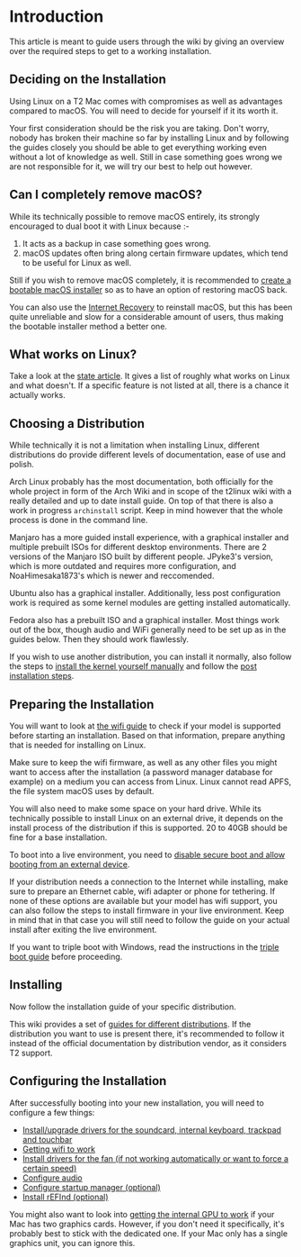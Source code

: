 # Introduction

This article is meant to guide users through the wiki by giving an overview over the required steps to
get to a working installation.

## Deciding on the Installation

Using Linux on a T2 Mac comes with compromises as well as advantages compared to macOS. You will need
to decide for yourself if it its worth it.

Your first consideration should be the risk you are taking. Don't worry, nobody has broken their machine so far by installing
Linux and by following the guides closely you should be able to get everything working even without a lot of knowledge as well.
Still in case something goes wrong we are not responsible for it, we will try our best to help out however.

## Can I completely remove macOS?

While its technically possible to remove macOS entirely, its strongly encouraged to dual boot it with Linux because :-

1. It acts as a backup in case something goes wrong.
2. macOS updates often bring along certain firmware updates, which tend to be useful for Linux as well.

Still if you wish to remove macOS completely, it is recommended to [create a bootable macOS installer](https://support.apple.com/en-us/HT201372) so as to have an option of restoring macOS back.

You can also use the [Internet Recovery](https://support.apple.com/en-in/HT204904) to reinstall macOS, but this has been quite unreliable and slow for a considerable amount of users, thus making the bootable installer method a better one.

## What works on Linux?

Take a look at the [state article](https://wiki.t2linux.org/state/). It gives a list of roughly what works on Linux and what doesn't.
If a specific feature is not listed at all, there is a chance it actually works.

## Choosing a Distribution

While technically it is not a limitation when installing Linux, different distributions do provide different levels of documentation,
ease of use and polish.

Arch Linux probably has the most documentation, both officially for the whole project in form of the Arch Wiki and in scope of the
t2linux wiki with a really detailed and up to date install guide. On top of that there is also a work in progress `archinstall` script.
Keep in mind however that the whole process is done in the command line.

Manjaro has a more guided install experience, with a graphical installer and multiple prebuilt ISOs for different desktop environments. There are 2 versions of the Manjaro ISO built by different people. JPyke3's version, which is more outdated and requires more configuration, and NoaHimesaka1873's which is newer and reccomended. 

Ubuntu also has a graphical installer. Additionally, less post configuration work is required as some kernel modules are getting installed automatically.

Fedora also has a prebuilt ISO and a graphical installer. Most things work out of the box, though audio and WiFi generally need to be set up as in the guides below. Then they should work flawlessly.

If you wish to use another distribution, you can install it normally, also follow the steps to [install the kernel yourself manually](https://wiki.t2linux.org/guides/kernel/) and follow the [post installation steps](https://wiki.t2linux.org/roadmap/#configuring-the-installation).

## Preparing the Installation

You will want to look at [the wifi guide](https://wiki.t2linux.org/guides/wifi/) to check if your model is supported before starting an installation.
Based on that information, prepare anything that is needed for installing on Linux.

Make sure to keep the wifi firmware, as well as any other files you might want to access after the installation (a password manager database for example) on a medium you can access from Linux. Linux cannot read APFS, the file system macOS uses by default.

You will also need to make some space on your hard drive. While its technically possible to install Linux on an external drive, it depends on the install process of the distribution if this is supported. 20 to 40GB should be fine for a base installation.

To boot into a live environment, you need to [disable secure boot and allow booting from an external device](https://support.apple.com/en-us/HT208198).

If your distribution needs a connection to the Internet while installing, make sure to prepare an Ethernet cable, wifi adapter or
phone for tethering. If none of these options are available but your model has wifi support, you can also follow the steps to install firmware in your live environment. Keep in mind that in that case you will still need to follow the guide on your actual install after exiting
the live environment.

If you want to triple boot with Windows, read the instructions in the [triple boot guide](https://wiki.t2linux.org/guides/windows/) before proceeding.

## Installing

Now follow the installation guide of your specific distribution.

This wiki provides a set of [guides for different distributions](https://wiki.t2linux.org/distributions/overview/). If the distribution you want to use is present there, it's recommended to follow it instead of the official documentation by distribution vendor, as it considers T2 support.

## Configuring the Installation

After successfully booting into your new installation, you will need to configure a few things:

-   [Install/upgrade drivers for the soundcard, internal keyboard, trackpad and touchbar](https://wiki.t2linux.org/guides/dkms/)
-   [Getting wifi to work](https://wiki.t2linux.org/guides/wifi)
-   [Install drivers for the fan (if not working automatically or want to force a certain speed)](https://wiki.t2linux.org/guides/fan/)
-   [Configure audio](https://wiki.t2linux.org/guides/audio-config/)
-   [Configure startup manager (optional)](https://wiki.t2linux.org/guides/startup-manager/)
-   [Install rEFInd (optional)](https://wiki.t2linux.org/guides/refind/)

You might also want to look into [getting the internal GPU to work](https://wiki.t2linux.org/guides/hybrid-graphics/) if your Mac has two
graphics cards. However, if you don't need it specifically, it's probably best to stick with the dedicated one. If your Mac only has
a single graphics unit, you can ignore this.
